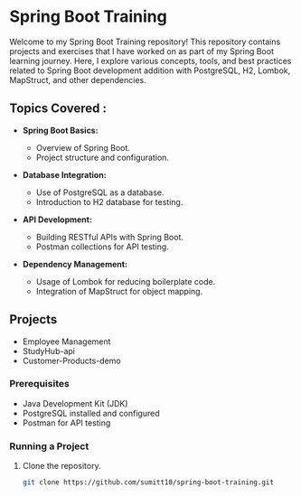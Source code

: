 # Spring Boot Training 

Welcome to my Spring Boot Training repository! This repository contains projects and exercises that I have worked on as part of my Spring Boot learning journey. Here, I explore various concepts, tools, and best practices related to Spring Boot development addition with PostgreSQL, H2, Lombok, MapStruct, and other dependencies.

## Topics Covered :

- **Spring Boot Basics:**
  - Overview of Spring Boot.
  - Project structure and configuration.

- **Database Integration:**
  - Use of PostgreSQL as a database.
  - Introduction to H2 database for testing.

- **API Development:**
  - Building RESTful APIs with Spring Boot.
  - Postman collections for API testing.

- **Dependency Management:**
  - Usage of Lombok for reducing boilerplate code.
  - Integration of MapStruct for object mapping.
 
## Projects
  - Employee Management
  - StudyHub-api
  - Customer-Products-demo

### Prerequisites

- Java Development Kit (JDK)
- PostgreSQL installed and configured
- Postman for API testing

### Running a Project

1. Clone the repository.
   ```bash
   git clone https://github.com/sumitt10/spring-boot-training.git

